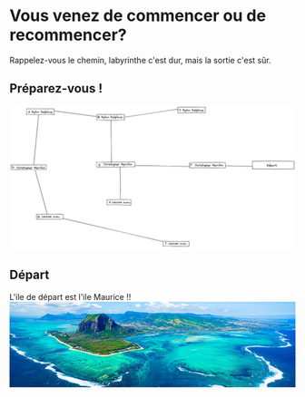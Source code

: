 # Vous venez de commencer ou de recommencer?

Rappelez-vous le chemin, labyrinthe c'est dur, mais la sortie c'est sûr.

## Préparez-vous !

![labyrinthe](../images/image.png)

## Départ
L'ile de départ est l'ile Maurice !!
[![image F](../images/maurice.jpg)](https://github.com/ssagnane1/tp2-labyrinthe/blob/main/jeu-heros-sdc/F.md)


